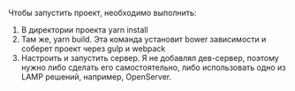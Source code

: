 Чтобы запустить проект, необходимо выполнить:
1. В директории проекта yarn install
2. Там же, yarn build. Эта команда установит bower зависимости и соберет проект через gulp и webpack
3. Настроить и запустить сервер. Я не добавлял дев-сервер, поэтому нужно либо сделать его самостоятельно, либо использовать одно из LAMP решений, например, OpenServer.